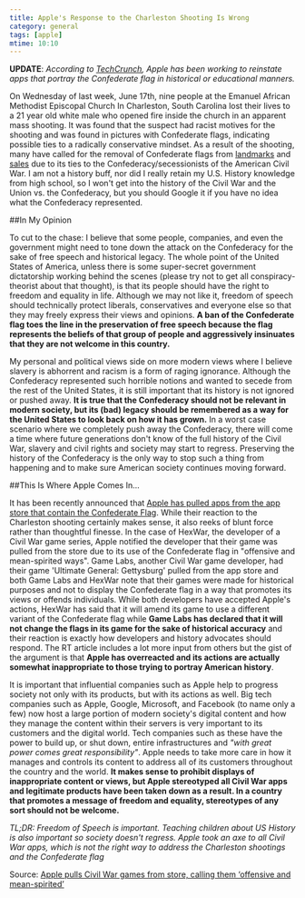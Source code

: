 ```yaml
---
title: Apple's Response to the Charleston Shooting Is Wrong
category: general
tags: [apple]
mtime: 10:10
---
```


**UPDATE**: *According to [TechCrunch](http://techcrunch.com/2015/06/25/apple-bans-games-and-apps-featuring-the-confederate-flag/#.46jsai:U0R4), Apple has been working to reinstate apps that portray the Confederate flag in historical or educational manners.*

On Wednesday of last week, June 17th, nine people at the Emanuel African
Methodist Episcopal Church In Charleston, South Carolina lost their lives to a
21 year old white male who opened fire inside the church in an apparent mass
shooting. It was found that the suspect had racist motives for the shooting and
was found in pictures with Confederate flags, indicating possible ties to a
radically conservative mindset. As a result of the shooting, many have called
for the removal of Confederate flags from
[landmarks](http://www.nytimes.com/2015/06/23/us/south-carolina-confederate-flag-dylann-roof.html) and
[sales](http://www.huffingtonpost.com/2015/06/23/retailers-ban-confederate-flags_n_7648614.html) due to its ties to the Confederacy/secessionists of the American Civil War. I am not a history buff,
nor did I really retain my U.S. History knowledge from high school, so I won't
get into the history of the Civil War and the Union vs. the Confederacy, but you
should Google it if you have no idea what the Confederacy represented.

##In My Opinion

To cut to the chase: I believe that some people, companies, and even the government might need to
tone down the attack on the Confederacy for the sake of free speech and
historical legacy. The whole point of the United States of America, unless
there is some super-secret government dictatorship working behind the scenes
(please try not to get all conspiracy-theorist about that thought), is that
its people should have the right to freedom and equality in life. Although we may not like it,
freedom of speech should technically protect liberals, conservatives and everyone else so that they
may freely express their views and opinions. **A ban of the Confederate flag toes the line in the preservation of free speech because the flag represents the beliefs of that
group of people and aggressively insinuates that they are not welcome in this country.**

My personal and political views side on more modern views where I believe
slavery is abhorrent and racism is a form of raging ignorance. Although the
Confederacy  represented such horrible notions and wanted to secede from the
rest of the United States, it is still important that its history is not
ignored or pushed away. **It is true that the Confederacy should not be relevant
in modern society, but its  (bad) legacy should be remembered as a way for
the United States to look back on how it has grown.** In a worst case scenario
where we completely push away the Confederacy, there will come a time where
future generations don't know of the full history of the Civil War, slavery
and civil rights and society may start to regress. Preserving the history of
the Confederacy is the only way to stop such a thing from happening and to
make sure American society continues moving forward.

##This Is Where Apple Comes In...

It has been recently announced that
[Apple has pulled apps from the app store that contain the Confederate Flag](http://rt.com/usa/269779-apple-civil-war-games/).
While their reaction to the Charleston shooting certainly makes
sense, it also reeks of blunt force rather than thoughtful finesse. In the
case of HexWar, the developer of a Civil War game series, Apple notified the
developer that their game was pulled from the store due to its use of the
Confederate flag in "offensive and mean-spirited ways". Game Labs, another
Civil War game developer, had their game 'Ultimate General: Gettysburg' pulled
from the app store and both Game Labs and HexWar note that their games were
made for historical purposes and not to display the Confederate flag in a way
that promotes its views or offends individuals. While both developers have
accepted Apple's actions, HexWar has said that it will amend its game to use
a different variant of the Confederate flag while **Game Labs has declared
that it will not change the flags in its game for the sake of historical
accuracy** and their reaction is exactly how developers and history advocates
should respond. The RT article includes a lot more input from others but the
gist of the argument is that **Apple has overreacted and its actions are actually somewhat inappropriate
to those trying to portray American history**.

It is important that influential companies such as Apple help to progress
society not only with its products, but with its actions as well. Big tech
companies such as Apple, Google, Microsoft, and Facebook (to name only a few)
now host a large portion of modern society's digital content and how they
manage the content within their servers is very important to its customers and
the digital world. Tech companies such as these have the power to build up, or
shut down, entire infrastructures and *"with great power comes great
responsibility"*. Apple needs to take more care in how it manages and controls
its content to address all of its customers throughout the country and the
world. **It makes sense to prohibit displays of inappropriate
content or views, but Apple stereotyped all Civil War apps and legitimate
products have been taken down as a result. In a country that promotes a
message of freedom and equality, stereotypes of any sort should not be
welcome.**

*TL;DR: Freedom of Speech is important. Teaching children about US History is
also important so society doesn't regress. Apple took an axe to all Civil War
apps, which is not the right way to address the Charleston shootings and the
Confederate flag*

Source: [Apple pulls Civil War games from store, calling them ‘offensive and mean-spirited’](http://rt.com/usa/269779-apple-civil-war-games/)
